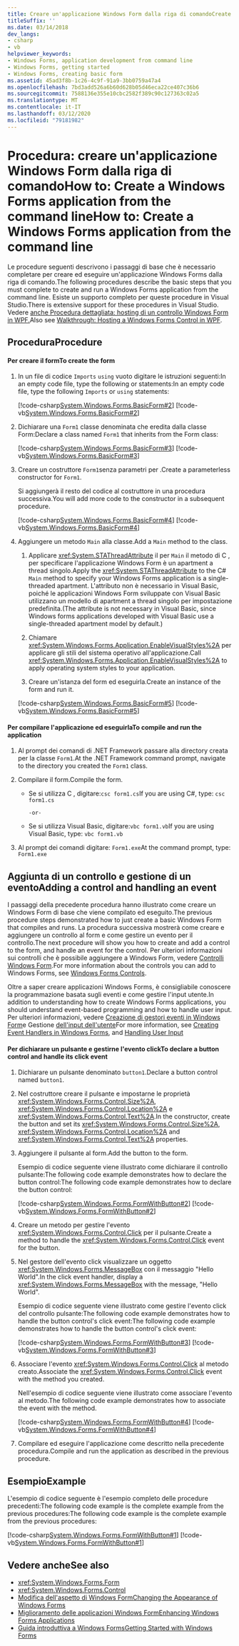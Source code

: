 ```yaml
---
title: Creare un'applicazione Windows Form dalla riga di comandoCreate a Windows Forms application from the command line
titleSuffix: ''
ms.date: 03/14/2018
dev_langs:
- csharp
- vb
helpviewer_keywords:
- Windows Forms, application development from command line
- Windows Forms, getting started
- Windows Forms, creating basic form
ms.assetid: 45ad3f8b-1c26-4c9f-91a9-3bb0759a47a4
ms.openlocfilehash: 7bd3add526a6b60d628b05d46eca22ce407c36b6
ms.sourcegitcommit: 7588136e355e10cbc2582f389c90c127363c02a5
ms.translationtype: MT
ms.contentlocale: it-IT
ms.lasthandoff: 03/12/2020
ms.locfileid: "79181982"
---
```

# <a name="how-to-create-a-windows-forms-application-from-the-command-line"></a><span data-ttu-id="a06dd-102">Procedura: creare un'applicazione Windows Form dalla riga di comandoHow to: Create a Windows Forms application from the command line</span><span class="sxs-lookup"><span data-stu-id="a06dd-102">How to: Create a Windows Forms application from the command line</span></span>

<span data-ttu-id="a06dd-103">Le procedure seguenti descrivono i passaggi di base che è necessario completare per creare ed eseguire un'applicazione Windows Forms dalla riga di comando.</span><span class="sxs-lookup"><span data-stu-id="a06dd-103">The following procedures describe the basic steps that you must complete to create and run a Windows Forms application from the command line.</span></span> <span data-ttu-id="a06dd-104">Esiste un supporto completo per queste procedure in Visual Studio.</span><span class="sxs-lookup"><span data-stu-id="a06dd-104">There is extensive support for these procedures in Visual Studio.</span></span>  <span data-ttu-id="a06dd-105">Vedere [anche Procedura dettagliata: hosting di un controllo Windows Form in WPF.](../wpf/advanced/walkthrough-hosting-a-windows-forms-control-in-wpf.md)</span><span class="sxs-lookup"><span data-stu-id="a06dd-105">Also see [Walkthrough: Hosting a Windows Forms Control in WPF](../wpf/advanced/walkthrough-hosting-a-windows-forms-control-in-wpf.md).</span></span>
  
## <a name="procedure"></a><span data-ttu-id="a06dd-106">Procedura</span><span class="sxs-lookup"><span data-stu-id="a06dd-106">Procedure</span></span>  
  
#### <a name="to-create-the-form"></a><span data-ttu-id="a06dd-107">Per creare il form</span><span class="sxs-lookup"><span data-stu-id="a06dd-107">To create the form</span></span>  
  
1. <span data-ttu-id="a06dd-108">In un file di codice `Imports` `using` vuoto digitare le istruzioni seguenti:In an empty code file, type the following or statements:</span><span class="sxs-lookup"><span data-stu-id="a06dd-108">In an empty code file, type the following `Imports` or `using` statements:</span></span>  
  
     [!code-csharp[System.Windows.Forms.BasicForm#2](~/samples/snippets/csharp/VS_Snippets_Winforms/System.Windows.Forms.BasicForm/CS/Form1.cs#2)]
     [!code-vb[System.Windows.Forms.BasicForm#2](~/samples/snippets/visualbasic/VS_Snippets_Winforms/System.Windows.Forms.BasicForm/VB/Form1.vb#2)]  
  
2. <span data-ttu-id="a06dd-109">Dichiarare una `Form1` classe denominata che eredita dalla classe Form:</span><span class="sxs-lookup"><span data-stu-id="a06dd-109">Declare a class named `Form1` that inherits from the Form class:</span></span>
  
     [!code-csharp[System.Windows.Forms.BasicForm#3](~/samples/snippets/csharp/VS_Snippets_Winforms/System.Windows.Forms.BasicForm/CS/Form1.cs#3)]
     [!code-vb[System.Windows.Forms.BasicForm#3](~/samples/snippets/visualbasic/VS_Snippets_Winforms/System.Windows.Forms.BasicForm/VB/Form1.vb#3)]  
  
3. <span data-ttu-id="a06dd-110">Creare un costruttore `Form1`senza parametri per .</span><span class="sxs-lookup"><span data-stu-id="a06dd-110">Create a parameterless constructor for `Form1`.</span></span>
  
     <span data-ttu-id="a06dd-111">Si aggiungerà il resto del codice al costruttore in una procedura successiva.</span><span class="sxs-lookup"><span data-stu-id="a06dd-111">You will add more code to the constructor in a subsequent procedure.</span></span>
  
     [!code-csharp[System.Windows.Forms.BasicForm#4](~/samples/snippets/csharp/VS_Snippets_Winforms/System.Windows.Forms.BasicForm/CS/Form1.cs#4)]
     [!code-vb[System.Windows.Forms.BasicForm#4](~/samples/snippets/visualbasic/VS_Snippets_Winforms/System.Windows.Forms.BasicForm/VB/Form1.vb#4)]  
  
4. <span data-ttu-id="a06dd-112">Aggiungere un metodo `Main` alla classe.</span><span class="sxs-lookup"><span data-stu-id="a06dd-112">Add a `Main` method to the class.</span></span>
  
    1. <span data-ttu-id="a06dd-113">Applicare <xref:System.STAThreadAttribute> il per `Main` il metodo di C , per specificare l'applicazione Windows Form è un apartment a thread singolo.</span><span class="sxs-lookup"><span data-stu-id="a06dd-113">Apply the <xref:System.STAThreadAttribute> to the C# `Main` method to specify your Windows Forms application is a single-threaded apartment.</span></span> <span data-ttu-id="a06dd-114">L'attributo non è necessario in Visual Basic, poiché le applicazioni Windows Form sviluppate con Visual Basic utilizzano un modello di apartment a thread singolo per impostazione predefinita.</span><span class="sxs-lookup"><span data-stu-id="a06dd-114">(The attribute is not necessary in Visual Basic, since Windows forms applications developed with Visual Basic use a single-threaded apartment model by default.)</span></span>  
  
    2. <span data-ttu-id="a06dd-115">Chiamare <xref:System.Windows.Forms.Application.EnableVisualStyles%2A> per applicare gli stili del sistema operativo all'applicazione.</span><span class="sxs-lookup"><span data-stu-id="a06dd-115">Call <xref:System.Windows.Forms.Application.EnableVisualStyles%2A> to apply operating system styles to your application.</span></span>  
  
    3. <span data-ttu-id="a06dd-116">Creare un'istanza del form ed eseguirla.</span><span class="sxs-lookup"><span data-stu-id="a06dd-116">Create an instance of the form and run it.</span></span>  
  
     [!code-csharp[System.Windows.Forms.BasicForm#5](~/samples/snippets/csharp/VS_Snippets_Winforms/System.Windows.Forms.BasicForm/CS/Form1.cs#5)]
     [!code-vb[System.Windows.Forms.BasicForm#5](~/samples/snippets/visualbasic/VS_Snippets_Winforms/System.Windows.Forms.BasicForm/VB/Form1.vb#5)]  
  
#### <a name="to-compile-and-run-the-application"></a><span data-ttu-id="a06dd-117">Per compilare l'applicazione ed eseguirla</span><span class="sxs-lookup"><span data-stu-id="a06dd-117">To compile and run the application</span></span>  
  
1. <span data-ttu-id="a06dd-118">Al prompt dei comandi di .NET Framework passare alla directory creata per la classe `Form1`.</span><span class="sxs-lookup"><span data-stu-id="a06dd-118">At the .NET Framework command prompt, navigate to the directory you created the `Form1` class.</span></span>  
  
2. <span data-ttu-id="a06dd-119">Compilare il form.</span><span class="sxs-lookup"><span data-stu-id="a06dd-119">Compile the form.</span></span>  
  
    - <span data-ttu-id="a06dd-120">Se si utilizza C , digitare:`csc form1.cs`</span><span class="sxs-lookup"><span data-stu-id="a06dd-120">If you are using C#, type: `csc form1.cs`</span></span>  
  
         `-or-`  
  
    - <span data-ttu-id="a06dd-121">Se si utilizza Visual Basic, digitare:`vbc form1.vb`</span><span class="sxs-lookup"><span data-stu-id="a06dd-121">If you are using Visual Basic, type: `vbc form1.vb`</span></span>  
  
3. <span data-ttu-id="a06dd-122">Al prompt dei comandi digitare: `Form1.exe`</span><span class="sxs-lookup"><span data-stu-id="a06dd-122">At the command prompt, type: `Form1.exe`</span></span>  
  
## <a name="adding-a-control-and-handling-an-event"></a><span data-ttu-id="a06dd-123">Aggiunta di un controllo e gestione di un evento</span><span class="sxs-lookup"><span data-stu-id="a06dd-123">Adding a control and handling an event</span></span>

<span data-ttu-id="a06dd-124">I passaggi della precedente procedura hanno illustrato come creare un Windows Form di base che viene compilato ed eseguito.</span><span class="sxs-lookup"><span data-stu-id="a06dd-124">The previous procedure steps demonstrated how to just create a basic Windows Form that compiles and runs.</span></span> <span data-ttu-id="a06dd-125">La procedura successiva mostrerà come creare e aggiungere un controllo al form e come gestire un evento per il controllo.</span><span class="sxs-lookup"><span data-stu-id="a06dd-125">The next procedure will show you how to create and add a control to the form, and handle an event for the control.</span></span> <span data-ttu-id="a06dd-126">Per ulteriori informazioni sui controlli che è possibile aggiungere a Windows Form, vedere [Controlli Windows Form](./controls/index.md).</span><span class="sxs-lookup"><span data-stu-id="a06dd-126">For more information about the controls you can add to Windows Forms, see [Windows Forms Controls](./controls/index.md).</span></span>
  
 <span data-ttu-id="a06dd-127">Oltre a saper creare applicazioni Windows Forms, è consigliabile conoscere la programmazione basata sugli eventi e come gestire l'input utente.</span><span class="sxs-lookup"><span data-stu-id="a06dd-127">In addition to understanding how to create Windows Forms applications, you should understand event-based programming and how to handle user input.</span></span> <span data-ttu-id="a06dd-128">Per ulteriori informazioni, vedere [Creazione di gestori eventi in Windows Form](creating-event-handlers-in-windows-forms.md)e Gestione [dell'input dell'utente](./controls/handling-user-input.md)</span><span class="sxs-lookup"><span data-stu-id="a06dd-128">For more information, see [Creating Event Handlers in Windows Forms](creating-event-handlers-in-windows-forms.md), and [Handling User Input](./controls/handling-user-input.md)</span></span>  
  
#### <a name="to-declare-a-button-control-and-handle-its-click-event"></a><span data-ttu-id="a06dd-129">Per dichiarare un pulsante e gestirne l'evento click</span><span class="sxs-lookup"><span data-stu-id="a06dd-129">To declare a button control and handle its click event</span></span>  
  
1. <span data-ttu-id="a06dd-130">Dichiarare un pulsante denominato `button1`.</span><span class="sxs-lookup"><span data-stu-id="a06dd-130">Declare a button control named `button1`.</span></span>  
  
2. <span data-ttu-id="a06dd-131">Nel costruttore creare il pulsante e impostarne le proprietà <xref:System.Windows.Forms.Control.Size%2A>, <xref:System.Windows.Forms.Control.Location%2A> e <xref:System.Windows.Forms.Control.Text%2A>.</span><span class="sxs-lookup"><span data-stu-id="a06dd-131">In the constructor, create the button and set its <xref:System.Windows.Forms.Control.Size%2A>, <xref:System.Windows.Forms.Control.Location%2A> and <xref:System.Windows.Forms.Control.Text%2A> properties.</span></span>  
  
3. <span data-ttu-id="a06dd-132">Aggiungere il pulsante al form.</span><span class="sxs-lookup"><span data-stu-id="a06dd-132">Add the button to the form.</span></span>  
  
     <span data-ttu-id="a06dd-133">Esempio di codice seguente viene illustrato come dichiarare il controllo pulsante:The following code example demonstrates how to declare the button control:</span><span class="sxs-lookup"><span data-stu-id="a06dd-133">The following code example demonstrates how to declare the button control:</span></span>
  
     [!code-csharp[System.Windows.Forms.FormWithButton#2](~/samples/snippets/csharp/VS_Snippets_Winforms/System.Windows.Forms.FormWithButton/CS/Form1.cs#2)]
     [!code-vb[System.Windows.Forms.FormWithButton#2](~/samples/snippets/visualbasic/VS_Snippets_Winforms/System.Windows.Forms.FormWithButton/VB/Form1.vb#2)]  
  
4. <span data-ttu-id="a06dd-134">Creare un metodo per gestire l'evento <xref:System.Windows.Forms.Control.Click> per il pulsante.</span><span class="sxs-lookup"><span data-stu-id="a06dd-134">Create a method to handle the <xref:System.Windows.Forms.Control.Click> event for the button.</span></span>  
  
5. <span data-ttu-id="a06dd-135">Nel gestore dell'evento click visualizzare un oggetto <xref:System.Windows.Forms.MessageBox> con il messaggio "Hello World".</span><span class="sxs-lookup"><span data-stu-id="a06dd-135">In the click event handler, display a <xref:System.Windows.Forms.MessageBox> with the message, "Hello World".</span></span>  
  
     <span data-ttu-id="a06dd-136">Esempio di codice seguente viene illustrato come gestire l'evento click del controllo pulsante:The following code example demonstrates how to handle the button control's click event:</span><span class="sxs-lookup"><span data-stu-id="a06dd-136">The following code example demonstrates how to handle the button control's click event:</span></span>
  
     [!code-csharp[System.Windows.Forms.FormWithButton#3](~/samples/snippets/csharp/VS_Snippets_Winforms/System.Windows.Forms.FormWithButton/CS/Form1.cs#3)]
     [!code-vb[System.Windows.Forms.FormWithButton#3](~/samples/snippets/visualbasic/VS_Snippets_Winforms/System.Windows.Forms.FormWithButton/VB/Form1.vb#3)]  
  
6. <span data-ttu-id="a06dd-137">Associare l'evento <xref:System.Windows.Forms.Control.Click> al metodo creato.</span><span class="sxs-lookup"><span data-stu-id="a06dd-137">Associate the <xref:System.Windows.Forms.Control.Click> event with the method you created.</span></span>  
  
     <span data-ttu-id="a06dd-138">Nell'esempio di codice seguente viene illustrato come associare l'evento al metodo.</span><span class="sxs-lookup"><span data-stu-id="a06dd-138">The following code example demonstrates how to associate the event with the method.</span></span>  
  
     [!code-csharp[System.Windows.Forms.FormWithButton#4](~/samples/snippets/csharp/VS_Snippets_Winforms/System.Windows.Forms.FormWithButton/CS/Form1.cs#4)]
     [!code-vb[System.Windows.Forms.FormWithButton#4](~/samples/snippets/visualbasic/VS_Snippets_Winforms/System.Windows.Forms.FormWithButton/VB/Form1.vb#4)]  
  
7. <span data-ttu-id="a06dd-139">Compilare ed eseguire l'applicazione come descritto nella precedente procedura.</span><span class="sxs-lookup"><span data-stu-id="a06dd-139">Compile and run the application as described in the previous procedure.</span></span>  
  
## <a name="example"></a><span data-ttu-id="a06dd-140">Esempio</span><span class="sxs-lookup"><span data-stu-id="a06dd-140">Example</span></span>  

<span data-ttu-id="a06dd-141">L'esempio di codice seguente è l'esempio completo delle procedure precedenti:The following code example is the complete example from the previous procedures:</span><span class="sxs-lookup"><span data-stu-id="a06dd-141">The following code example is the complete example from the previous procedures:</span></span>
  
 [!code-csharp[System.Windows.Forms.FormWithButton#1](~/samples/snippets/csharp/VS_Snippets_Winforms/System.Windows.Forms.FormWithButton/CS/Form1.cs#1)]
 [!code-vb[System.Windows.Forms.FormWithButton#1](~/samples/snippets/visualbasic/VS_Snippets_Winforms/System.Windows.Forms.FormWithButton/VB/Form1.vb#1)]  
  
## <a name="see-also"></a><span data-ttu-id="a06dd-142">Vedere anche</span><span class="sxs-lookup"><span data-stu-id="a06dd-142">See also</span></span>

- <xref:System.Windows.Forms.Form>
- <xref:System.Windows.Forms.Control>
- [<span data-ttu-id="a06dd-143">Modifica dell'aspetto di Windows Form</span><span class="sxs-lookup"><span data-stu-id="a06dd-143">Changing the Appearance of Windows Forms</span></span>](changing-the-appearance-of-windows-forms.md)
- [<span data-ttu-id="a06dd-144">Miglioramento delle applicazioni Windows Form</span><span class="sxs-lookup"><span data-stu-id="a06dd-144">Enhancing Windows Forms Applications</span></span>](./advanced/index.md)
- [<span data-ttu-id="a06dd-145">Guida introduttiva a Windows Forms</span><span class="sxs-lookup"><span data-stu-id="a06dd-145">Getting Started with Windows Forms</span></span>](getting-started-with-windows-forms.md)
